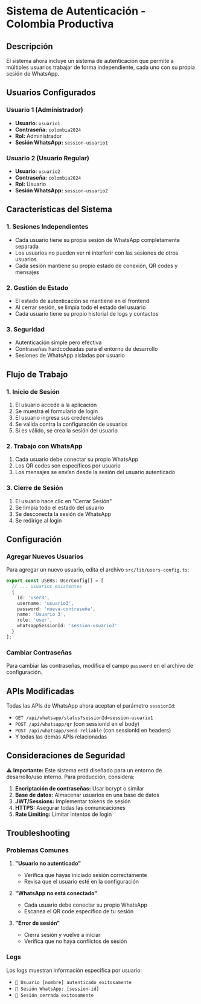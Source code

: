 # Sistema de Autenticación - Colombia Productiva

## Descripción

El sistema ahora incluye un sistema de autenticación que permite a múltiples usuarios trabajar de forma independiente, cada uno con su propia sesión de WhatsApp.

## Usuarios Configurados

### Usuario 1 (Administrador)
- **Usuario:** `usuario1`
- **Contraseña:** `colombia2024`
- **Rol:** Administrador
- **Sesión WhatsApp:** `session-usuario1`

### Usuario 2 (Usuario Regular)
- **Usuario:** `usuario2`
- **Contraseña:** `colombia2024`
- **Rol:** Usuario
- **Sesión WhatsApp:** `session-usuario2`

## Características del Sistema

### 1. Sesiones Independientes
- Cada usuario tiene su propia sesión de WhatsApp completamente separada
- Los usuarios no pueden ver ni interferir con las sesiones de otros usuarios
- Cada sesión mantiene su propio estado de conexión, QR codes y mensajes

### 2. Gestión de Estado
- El estado de autenticación se mantiene en el frontend
- Al cerrar sesión, se limpia todo el estado del usuario
- Cada usuario tiene su propio historial de logs y contactos

### 3. Seguridad
- Autenticación simple pero efectiva
- Contraseñas hardcodeadas para el entorno de desarrollo
- Sesiones de WhatsApp aisladas por usuario

## Flujo de Trabajo

### 1. Inicio de Sesión
1. El usuario accede a la aplicación
2. Se muestra el formulario de login
3. El usuario ingresa sus credenciales
4. Se valida contra la configuración de usuarios
5. Si es válido, se crea la sesión del usuario

### 2. Trabajo con WhatsApp
1. Cada usuario debe conectar su propio WhatsApp
2. Los QR codes son específicos por usuario
3. Los mensajes se envían desde la sesión del usuario autenticado

### 3. Cierre de Sesión
1. El usuario hace clic en "Cerrar Sesión"
2. Se limpia todo el estado del usuario
3. Se desconecta la sesión de WhatsApp
4. Se redirige al login

## Configuración

### Agregar Nuevos Usuarios

Para agregar un nuevo usuario, edita el archivo `src/lib/users-config.ts`:

```typescript
export const USERS: UserConfig[] = [
  // ... usuarios existentes
  {
    id: 'user3',
    username: 'usuario3',
    password: 'nueva-contraseña',
    name: 'Usuario 3',
    role: 'user',
    whatsappSessionId: 'session-usuario3'
  }
];
```

### Cambiar Contraseñas

Para cambiar las contraseñas, modifica el campo `password` en el archivo de configuración.

## APIs Modificadas

Todas las APIs de WhatsApp ahora aceptan el parámetro `sessionId`:

- `GET /api/whatsapp/status?sessionId=session-usuario1`
- `POST /api/whatsapp/qr` (con sessionId en el body)
- `POST /api/whatsapp/send-reliable` (con sessionId en headers)
- Y todas las demás APIs relacionadas

## Consideraciones de Seguridad

⚠️ **Importante:** Este sistema está diseñado para un entorno de desarrollo/uso interno. Para producción, considera:

1. **Encriptación de contraseñas:** Usar bcrypt o similar
2. **Base de datos:** Almacenar usuarios en una base de datos
3. **JWT/Sessions:** Implementar tokens de sesión
4. **HTTPS:** Asegurar todas las comunicaciones
5. **Rate Limiting:** Limitar intentos de login

## Troubleshooting

### Problemas Comunes

1. **"Usuario no autenticado"**
   - Verifica que hayas iniciado sesión correctamente
   - Revisa que el usuario esté en la configuración

2. **"WhatsApp no está conectado"**
   - Cada usuario debe conectar su propio WhatsApp
   - Escanea el QR code específico de tu sesión

3. **"Error de sesión"**
   - Cierra sesión y vuelve a iniciar
   - Verifica que no haya conflictos de sesión

### Logs

Los logs muestran información específica por usuario:
- `🔐 Usuario [nombre] autenticado exitosamente`
- `📱 Sesión WhatsApp: [session-id]`
- `🚪 Sesión cerrada exitosamente` 
